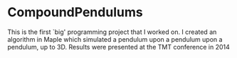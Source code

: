 # CompoundPendulums
This is the first `big' programming project that I worked on. I created an algorithm in Maple which simulated a pendulum upon a pendulum upon a pendulum, up to 3D. Results were presented at the TMT conference in 2014
